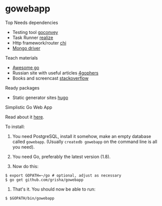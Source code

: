 # gowebapp

Top Needs dependencies

- Testing tool [goconvey](http://goconvey.co)
- Task Runner [realize](https://gorealize.io)
- Http framework/router [chi](https://github.com/go-chi/chi)
- [Mongo driver](https://github.com/mongodb/mongo-go-driver)

Teach materials

- [Awesome go](https://github.com/avelino/awesome-go)
- Russian site with useful articles [4gophers](https://4gophers.ru)
- Books and screencast [stackoverflow](https://ru.stackoverflow.com/questions/436505/Книги-документация-статьи-и-курсы-по-go)

Ready packages

- Static generator sites [hugo](https://gohugo.io)

Simplistic Go Web App

Read about it [here](https://grisha.org/blog/2017/04/27/simplistic-go-web-app/).

To install:

1. You need PostgreSQL, install it somehow, make an empty database
   called `gowebapp`. (Usually `createdb gowebapp` on the command line is
   all you need).

1. You need Go, preferably the latest version (1.8).

1. Now do this:

```
$ export GOPATH=~/go # optional, adjust as necessary
$ go get github.com/grisha/gowebapp
```

1. That's it. You should now be able to run:
```
$ $GOPATH/bin/gowebapp
```

